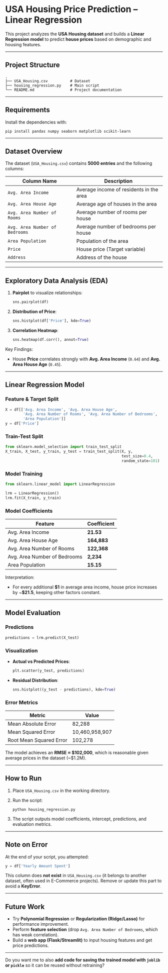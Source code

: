 #  USA Housing Price Prediction – Linear Regression

This project analyzes the **USA Housing dataset** and builds a **Linear Regression model** to predict **house prices** based on demographic and housing features.

---

##  Project Structure

```
.
├── USA_Housing.csv          # Dataset
├── housing_regression.py    # Main script
└── README.md                # Project documentation
```

---

##  Requirements

Install the dependencies with:

```
pip install pandas numpy seaborn matplotlib scikit-learn
```

---

##  Dataset Overview

The dataset (`USA_Housing.csv`) contains **5000 entries** and the following columns:

| Column Name                    | Description                             |
| ------------------------------ | --------------------------------------- |
| `Avg. Area Income`             | Average income of residents in the area |
| `Avg. Area House Age`          | Average age of houses in the area       |
| `Avg. Area Number of Rooms`    | Average number of rooms per house       |
| `Avg. Area Number of Bedrooms` | Average number of bedrooms per house    |
| `Area Population`              | Population of the area                  |
| `Price`                        | House price (Target variable)           |
| `Address`                      | Address of the house                    |

---

##  Exploratory Data Analysis (EDA)

1. **Pairplot** to visualize relationships:

   ```python
   sns.pairplot(df)
   ```

2. **Distribution of Price**:

   ```python
   sns.histplot(df['Price'], kde=True)
   ```

3. **Correlation Heatmap**:

   ```python
   sns.heatmap(df.corr(), annot=True)
   ```

Key Findings:

* House **Price** correlates strongly with **Avg. Area Income** (`0.64`) and **Avg. Area House Age** (`0.45`).

---

##  Linear Regression Model

### Feature & Target Split

```python
X = df[['Avg. Area Income', 'Avg. Area House Age',
        'Avg. Area Number of Rooms', 'Avg. Area Number of Bedrooms',
        'Area Population']]
y = df['Price']
```

### Train-Test Split

```python
from sklearn.model_selection import train_test_split
X_train, X_test, y_train, y_test = train_test_split(X, y,
                                                    test_size=0.4,
                                                    random_state=101)
```

### Model Training

```python
from sklearn.linear_model import LinearRegression

lrm = LinearRegression()
lrm.fit(X_train, y_train)
```

### Model Coefficients

| Feature                      | Coefficient |
| ---------------------------- | ----------- |
| Avg. Area Income             | **21.53**   |
| Avg. Area House Age          | **164,883** |
| Avg. Area Number of Rooms    | **122,368** |
| Avg. Area Number of Bedrooms | **2,234**   |
| Area Population              | **15.15**   |

Interpretation:

* For every additional **\$1** in average area income, house price increases by \~**\$21.5**, keeping other factors constant.

---

##  Model Evaluation

### Predictions

```python
predictions = lrm.predict(X_test)
```

### Visualization

* **Actual vs Predicted Prices**:

  ```python
  plt.scatter(y_test, predictions)
  ```
* **Residual Distribution**:

  ```python
  sns.histplot((y_test - predictions), kde=True)
  ```

### Error Metrics

| Metric                  | Value          |
| ----------------------- | -------------- |
| Mean Absolute Error     | 82,288         |
| Mean Squared Error      | 10,460,958,907 |
| Root Mean Squared Error | 102,278        |

The model achieves an **RMSE ≈ \$102,000**, which is reasonable given average prices in the dataset (\~\$1.2M).

---

##  How to Run

1. Place `USA_Housing.csv` in the working directory.
2. Run the script:

   ```
   python housing_regression.py
   ```
3. The script outputs model coefficients, intercept, predictions, and evaluation metrics.

---

##  Note on Error

At the end of your script, you attempted:

```python
y = df['Yearly Amount Spent']
```

 This column does **not exist** in `USA_Housing.csv` (it belongs to another dataset, often used in E-Commerce projects). Remove or update this part to avoid a **KeyError**.

---

## Future Work

* Try **Polynomial Regression** or **Regularization (Ridge/Lasso)** for performance improvement.
* Perform **feature selection** (drop `Avg. Area Number of Bedrooms`, which has weak correlation).
* Build a **web app (Flask/Streamlit)** to input housing features and get price predictions.

---

Do you want me to also **add code for saving the trained model with `joblib` or `pickle`** so it can be reused without retraining?
